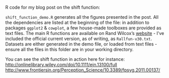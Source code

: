 R code for my blog post on the shift function:
<XXX>

`shift_function_demo.R` generates all the figures presented in the post.
All the dependencies are listed at the beginning of the file: 
in addition to packages `ggplot2` & `cowplot`, a few house-made toolboxes are provided as text files.
The main R functions are available on Rand Wilcox’s [website](http://dornsife.usc.edu/labs/rwilcox/software/) - I’ve included the official current version, as of writing, as `Rallfun-v30.txt`. 
Datasets are either generated in the demo file, or loaded from text files - ensure all the files in this folder are in your working directory.

You can see the shift function in action here for instance:
http://onlinelibrary.wiley.com/doi/10.1111/ejn.13100/full
http://www.frontiersin.org/Perception_Science/10.3389/fpsyg.2011.00137/
